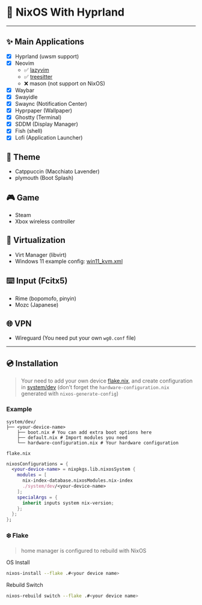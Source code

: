 # 🚀 NixOS With Hyprland

---

## ✨ Main Applications

- [X] Hyprland (uwsm support)
- [X] Neovim
  - ✅ [lazyvim](https://github.com/LazyVim/LazyVim)
  - ✅ [treesitter](https://github.com/nvim-treesitter/nvim-treesitter)
  - ❌ mason (not support on NixOS)
- [X] Waybar
- [X] Swayidle
- [X] Swaync (Notification Center)
- [X] Hyprpaper (Wallpaper)
- [X] Ghostty (Terminal)
- [X] SDDM (Display Manager)
- [X] Fish (shell)
- [X] Lofi (Application Launcher)

## 🎈 Theme

- Catppuccin (Macchiato Lavender)
- plymouth (Boot Splash)

## 🎮️ Game

- Steam
- Xbox wireless controller

## 🧠 Virtualization

- Virt Manager (libvirt)
- Windows 11 example config: [win11_kvm.xml](./home/config/vm/win11_kvm.xml)

## ⌨️  Input (Fcitx5)

- Rime (bopomofo, pinyin)
- Mozc (Japanese)

## 🌐 VPN

- Wireguard (You need put your own `wg0.conf` file)

---

## 💿️ Installation

> Your need to add your own device [flake.nix](./flake.nix), and create configuration in [system/dev](./system/dev/) (don't forget the `hardware-configuration.nix` generated with `nixos-generate-config`)

### Example

```
system/dev/
├── <your-device-name>
    ├── boot.nix # You can add extra boot options here 
    ├── default.nix # Import modules you need
    └── hardware-configuration.nix # Your hardware configuration
```

`flake.nix`

```nix
nixosConfigurations = {
  <your-device-name> = nixpkgs.lib.nixosSystem {
    modules = [
      nix-index-database.nixosModules.nix-index
      ./system/dev/<your-device-name>
    ];
    specialArgs = {
      inherit inputs system nix-version;
    };
  };
};
```

### ❄️ Flake

> home manager is configured to rebuild with NixOS

OS Install

```bash
nixos-install --flake .#<your device name>
```

Rebuild Switch

```bash
nixos-rebuild switch --flake .#<your device name>
```
